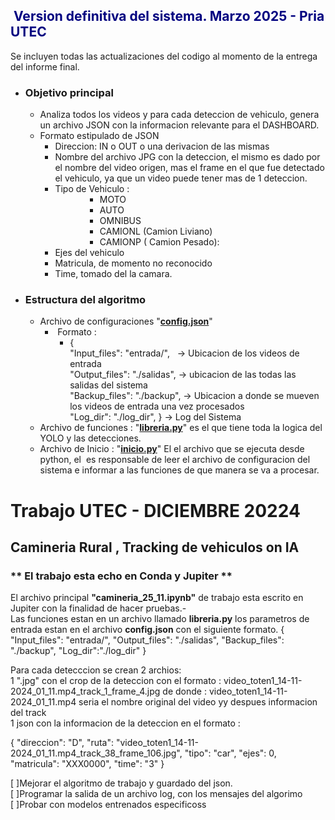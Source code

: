 <!-- ####### HEY, I AM THE SOURCE EDITOR! #########-->
<h2><span style="color: #000080;"><strong>&nbsp;Version definitiva del sistema. Marzo 2025 - Pria UTEC</strong></span></h2>
<p>Se incluyen todas las actualizaciones del codigo al momento de la entrega del informe final.</p>
<ul>
<li>
<h3><strong>Objetivo principal</strong></h3>
<ul>
<li>Analiza todos los videos y para cada deteccion de vehiculo, genera un archivo JSON con la informacion relevante para el DASHBOARD.</li>
<li>Formato estipulado de JSON
<ul>
<li>Direccion: IN o OUT o una derivacion de las mismas</li>
<li>Nombre del archivo JPG con la deteccion, el mismo es dado por el nombre del video origen, mas el frame en el que fue detectado el vehiculo, ya que un video puede tener mas de 1 deteccion.</li>
<li>Tipo de Vehiculo : <br />
<ul>
<li style="list-style-type: none;">
<ul>
<li style="list-style-type: none;">
<ul>
<li>MOTO</li>
<li>AUTO</li>
<li>OMNIBUS</li>
<li>CAMIONL (Camion Liviano)</li>
<li>CAMIONP ( Camion Pesado):</li>
</ul>
</li>
</ul>
</li>
</ul>
</li>
<li>Ejes del vehiculo</li>
<li>Matricula, de momento no reconocido</li>
<li>Time, tomado del la camara.</li>
</ul>
</li>
</ul>
</li>
<li>
<h3><strong>Estructura del algoritmo</strong></h3>
<ul>
<li>Archivo de configuraciones "<span style="text-decoration: underline;"><strong>config.json</strong></span>"
<ul>
<li>&nbsp;Formato : <br />
<ul>
<li>{<br />"Input_files": "entrada/",&nbsp;&nbsp; -&gt; Ubicacion de los videos de entrada<br />"Output_files": "./salidas", -&gt; ubicacion de las todas las salidas del sistema<br />"Backup_files": "./backup", -&gt; Ubicacion a donde se mueven los videos de entrada una vez procesados<br />"Log_dir": "./log_dir", } -&gt; Log del Sistema</li>
</ul>
</li>
</ul>
</li>
<li>Archivo de funciones : "<strong><span style="text-decoration: underline;">libreria.py</span></strong>" es el que tiene toda la logica del YOLO y las detecciones.</li>
<li>Archivo de Inicio : "<span style="text-decoration: underline;"><strong>inicio.py</strong></span>" El el archivo que se ejecuta desde python, el&nbsp; es responsable de leer el archivo de configuracion del sistema e informar a las funciones de que manera se va a procesar.</li>
</ul>
</li>
</ul>




# **Trabajo UTEC** - DICIEMBRE 20224 <br>
## **Camineria Rural , Tracking de vehiculos on IA** <br>
### ** El trabajo esta echo en Conda y Jupiter **
El archivo principal **"camineria_25_11.ipynb"** de trabajo esta escrito en Jupiter con la finalidad de hacer pruebas.-<br>
Las funciones estan en un archivo llamado **libreria.py**
los parametros de entrada estan en el archivo **config.json** con el siguiente formato.
{
    "Input_files": "entrada/",
    "Output_files": "./salidas",
    "Backup_files": "./backup",
	"Log_dir":"./log_dir"
}

Para cada detecccion se crean 2 archios:<br>
1 ".jpg" con el crop de la deteccion con el formato : video_toten1_14-11-2024_01_11.mp4_track_1_frame_4.jpg de donde : video_toten1_14-11-2024_01_11.mp4 seria el nombre original del video yy despues informacion del track<br>
1 json con la informacion de la deteccion en el formato :

{
    "direccion": "D",
    "ruta": "video_toten1_14-11-2024_01_11.mp4_track_38_frame_106.jpg",
    "tipo": "car",
    "ejes": 0,
    "matricula": "XXX0000",
    "time": "3"
}

[ ]Mejorar el algoritmo de trabajo y guardado del json.<br>
[ ]Programar la salida de un archivo log, con los mensajes del algorimo <br>
[ ]Probar con modelos entrenados especificoss <br>
                  
            
